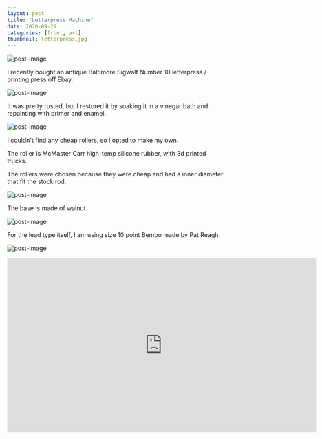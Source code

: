 ```yaml
---
layout: post
title: "Letterpress Machine"
date: 2020-09-29
categories: [front, art]
thumbnail: letterpress.jpg
---
```


![post-image]({{site.url}}/assets/letterpress.jpg)

I recently bought an antique Baltimore Sigwalt Number 10 letterpress / printing press off Ebay.

![post-image]({{site.url}}/assets/letterpress2.jpg)

It was pretty rusted, but I restored it by soaking it in a vinegar bath and repainting with primer and enamel.

![post-image]({{site.url}}/assets/letterpress3.jpg)

I couldn't find any cheap rollers, so I opted to make my own.

The roller is McMaster Carr high-temp silicone rubber, with 3d printed trucks.

The rollers were chosen because they were cheap and had a inner diameter that fit the stock rod.

![post-image]({{site.url}}/assets/letterpress4.jpg)

The base is made of walnut.

![post-image]({{site.url}}/assets/letterpress5.jpg)

For the lead type itself, I am using size 10 point Bembo made by Pat Reagh.

![post-image]({{site.url}}/assets/letterpress6.jpg)

<iframe width="720" height="405" src="https://www.youtube.com/embed/o-4BcwMzj_o" title="YouTube video player" frameborder="0" allow="accelerometer; autoplay; clipboard-write; encrypted-media; gyroscope; picture-in-picture" allowfullscreen></iframe>
